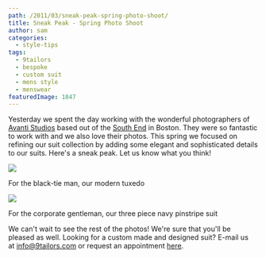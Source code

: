 ```yaml
---
path: /2011/03/sneak-peak-spring-photo-shoot/
title: Sneak Peak - Spring Photo Shoot
author: sam
categories: 
  - style-tips
tags: 
  - 9tailors
  - bespoke
  - custom suit
  - mens style
  - menswear
featuredImage: 1847
---
```

Yesterday we spent the day working with the wonderful photographers of [Avanti Studios](http://www.avantistudios.com/Artist.asp?ArtistID=15488&Akey=VWLPV2G6) based out of the [South End](http://en.wikipedia.org/wiki/South_End,_Boston) in Boston. They were so fantastic to work with and we also love their photos. This spring we focused on refining our suit collection by adding some elegant and sophisticated details to our suits. Here's a sneak peak. Let us know what you think!

[![](http://2.bp.blogspot.com/-SP712X5WXCw/TZHrrYetY0I/AAAAAAAAIyM/GDTyTXIbikM/s400/photo_1.jpg)](http://2.bp.blogspot.com/-SP712X5WXCw/TZHrrYetY0I/AAAAAAAAIyM/GDTyTXIbikM/s1600/photo_1.jpg)

For the black-tie man, our modern tuxedo

[![](http://3.bp.blogspot.com/-Y6j9KQm_8qc/TZHrtJ1ehDI/AAAAAAAAIyQ/F_mgoxSkERI/s400/photo_2.jpg)](http://3.bp.blogspot.com/-Y6j9KQm_8qc/TZHrtJ1ehDI/AAAAAAAAIyQ/F_mgoxSkERI/s1600/photo_2.jpg)

For the corporate gentleman, our three piece navy pinstripe suit

We can't wait to see the rest of the photos! We're sure that you'll be pleased as well. Looking for a custom made and designed suit? E-mail us at [info@9tailors.com](mailto:info@9tailors.com) or request an appointment [here](https://spreadsheets.google.com/viewform?key=0Arw_UaSrhyAecEZBaHJUN2dWbXJDSmw5UHVIUWlUVkE&hl=en&pli=1#gid=0).